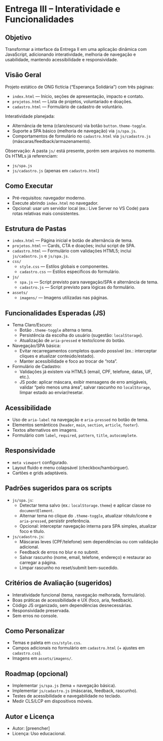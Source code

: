 # Entrega III – Interatividade e Funcionalidades

## Objetivo
Transformar a interface da Entrega II em uma aplicação dinâmica com JavaScript, adicionando interatividade, melhoria de navegação e usabilidade, mantendo acessibilidade e responsividade.

## Visão Geral
Projeto estático de ONG fictícia (“Esperança Solidária”) com três páginas:
- `index.html` — Início, seções de apresentação, impacto e contato.
- `projetos.html` — Lista de projetos, voluntariado e doações.
- `cadastro.html` — Formulário de cadastro de voluntário.

Interatividade planejada:
- Alternância de tema (claro/escuro) via botão `button.theme-toggle`.
- Suporte a SPA básico (melhoria de navegação) via `js/spa.js`.
- Comportamentos de formulário no `cadastro.html` via `js/cadastro.js` (máscaras/feedback/armazenamento).

Observação: A pasta `js/` está presente, porém sem arquivos no momento. Os HTMLs já referenciam:
- `js/spa.js`
- `js/cadastro.js` (apenas em `cadastro.html`)

## Como Executar
- Pré-requisitos: navegador moderno.
- Execute abrindo `index.html` no navegador.
- Opcional: usar um servidor local (ex.: Live Server no VS Code) para rotas relativas mais consistentes.

## Estrutura de Pastas
- `index.html` — Página inicial e botão de alternância de tema.
- `projetos.html` — Cards, CTA e doações; inclui script de SPA.
- `cadastro.html` — Formulário com validações HTML5; inclui `js/cadastro.js` e `js/spa.js`.
- `css/`
  - `style.css` — Estilos globais e componentes.
  - `cadastro.css` — Estilos específicos do formulário.
- `js/`
  - `spa.js` — Script previsto para navegação/SPA e alternância de tema.
  - `cadastro.js` — Script previsto para lógicas do formulário.
- `assets/`
  - `imagens/` — Imagens utilizadas nas páginas.

## Funcionalidades Esperadas (JS)
- Tema Claro/Escuro:
  - Botão `.theme-toggle` alterna o tema.
  - Persistência da escolha do usuário (sugestão: `localStorage`).
  - Atualização de `aria-pressed` e texto/ícone do botão.
- Navegação/SPA básica:
  - Evitar recarregamentos completos quando possível (ex.: interceptar cliques e atualizar conteúdo/estado).
  - Manter acessibilidade e foco ao trocar de “rota”.
- Formulário de Cadastro:
  - Validações já existem via HTML5 (email, CPF, telefone, datas, UF, etc.).
  - JS pode: aplicar máscara, exibir mensagens de erro amigáveis, validar “pelo menos uma área”, salvar rascunho no `localStorage`, limpar estado ao enviar/resetar.

## Acessibilidade
- Uso de `aria-label` na navegação e `aria-pressed` no botão de tema.
- Elementos semânticos (`header`, `main`, `section`, `article`, `footer`).
- Textos alternativos em imagens.
- Formulário com `label`, `required`, `pattern`, `title`, `autocomplete`.

## Responsividade
- `meta viewport` configurado.
- Layout fluido e menu colapsável (checkbox/hambúrguer).
- Cartões e grids adaptáveis.

## Padrões sugeridos para os scripts
- `js/spa.js`:
  - Detectar tema salvo (ex.: `localStorage.theme`) e aplicar classe no `documentElement`.
  - Alternar tema no clique do `.theme-toggle`, atualizar rótulo/ícone e `aria-pressed`, persistir preferência.
  - Opcional: interceptar navegação interna para SPA simples, atualizar foco e título.
- `js/cadastro.js`:
  - Máscaras leves (CPF/telefone) sem dependências ou com validação adicional.
  - Feedback de erros no blur e no submit.
  - Salvar rascunho (nome, email, telefone, endereço) e restaurar ao carregar a página.
  - Limpar rascunho no reset/submit bem-sucedido.

## Critérios de Avaliação (sugeridos)
- Interatividade funcional (tema, navegação melhorada, formulário).
- Boas práticas de acessibilidade e UX (foco, aria, feedback).
- Código JS organizado, sem dependências desnecessárias.
- Responsividade preservada.
- Sem erros no console.

## Como Personalizar
- Temas e paleta em `css/style.css`.
- Campos adicionais no formulário em `cadastro.html` (+ ajustes em `cadastro.css`).
- Imagens em `assets/imagens/`.

## Roadmap (opcional)
- Implementar `js/spa.js` (tema + navegação básica).
- Implementar `js/cadastro.js` (máscaras, feedback, rascunho).
- Testes de acessibilidade e navegabilidade no teclado.
- Medir CLS/LCP em dispositivos móveis.

## Autor e Licença
- Autor: [preencher]
- Licença: Uso educacional.

